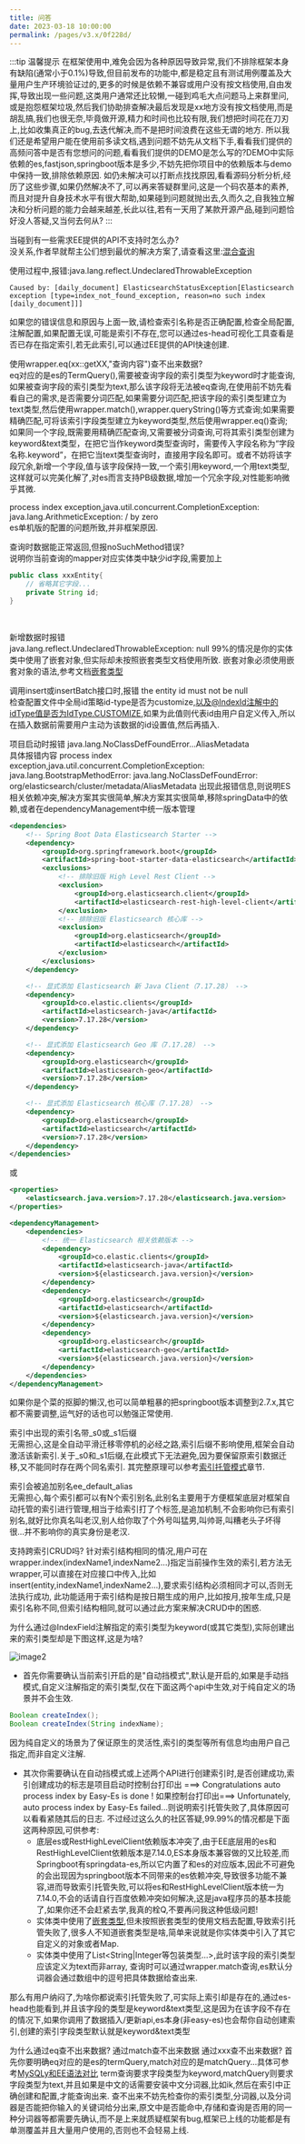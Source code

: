 ```yaml
---
title: 问答
date: 2023-03-18 10:00:00
permalink: /pages/v3.x/0f228d/
---
```

:::tip 温馨提示
在框架使用中,难免会因为各种原因导致异常,我们不排除框架本身有缺陷(通常小于0.1%)导致,但目前发布的功能中,都是稳定且有测试用例覆盖及大量用户生产环境验证过的,更多的时候是依赖不兼容或用户没有按文档使用,自由发挥,导致出现一些问题,这类用户通常还比较懒,一碰到鸡毛大点问题马上来群里问,或是抱怨框架垃圾,然后我们协助排查解决最后发现是xx地方没有按文档使用,而是胡乱搞,我们也很无奈,毕竟做开源,精力和时间也比较有限,我们想把时间花在刀刃上,比如收集真正的bug,去迭代解决,而不是把时间浪费在这些无谓的地方.
所以我们还是希望用户能在使用前多读文档,遇到问题不妨先从文档下手,看看我们提供的高频问答中是否有您想问的问题,看看我们提供的DEMO是怎么写的?DEMO中实际依赖的es,fastjson,springboot版本是多少,不妨先把你项目中的依赖版本与demo中保持一致,排除依赖原因. 如仍未解决可以打断点找找原因,看看源码分析分析,经历了这些步骤,如果仍然解决不了,可以再来答疑群里问,这是一个码农基本的素养,而且对提升自身技术水平有很大帮助,如果碰到问题就抛出去,久而久之,自我独立解决和分析问题的能力会越来越差,长此以往,若有一天用了某款开源产品,碰到问题恰好没人答疑,又当何去何从?
:::

当碰到有一些需求EE提供的API不支持时怎么办? <br/>
没关系,作者早就帮主公们想到最优的解决方案了,请查看这里:[混合查询](/pages/5743eb/) <br/>

使用过程中,报错:java.lang.reflect.UndeclaredThrowableException <br/>
```
Caused by: [daily_document] ElasticsearchStatusException[Elasticsearch exception [type=index_not_found_exception, reason=no such index [daily_document]]]
```
如果您的错误信息和原因与上面一致,请检查索引名称是否正确配置,检查全局配置,注解配置,如果配置无误,可能是索引不存在,您可以通过es-head可视化工具查看是否已存在指定索引,若无此索引,可以通过EE提供的API快速创建.<br/>

使用wrapper.eq(xx::getXX,"查询内容")查不出来数据?<br/>
eq对应的是es的TermQuery(),需要被查询字段的索引类型为keyword时才能查询,如果被查询字段的索引类型为text,那么该字段将无法被eq查询,在使用前不妨先看看自己的需求,是否需要分词匹配,如果需要分词匹配,把该字段的索引类型建立为text类型,然后使用wrapper.match(),wrapper.queryString()等方式查询;如果需要精确匹配,可将该索引字段类型建立为keyword类型,然后使用wrapper.eq()查询; 如果同一个字段,既需要用精确匹配查询,又需要被分词查询,可将其索引类型创建为keyword&text类型，在把它当作keyword类型查询时，需要传入字段名称为“字段名称.keyword”，在把它当text类型查询时，直接用字段名即可。或者不妨将该字段冗余,新增一个字段,值与该字段保持一致,一个索引用keyword,一个用text类型,这样就可以完美化解了,对es而言支持PB级数据,增加一个冗余字段,对性能影响微乎其微.<br/>

process index exception,java.util.concurrent.CompletionException: java.lang.ArithmeticException: / by zero <br/>
es单机版的配置的问题所致,并非框架原因. <br/>

查询时数据能正常返回,但报noSuchMethod错误? <br/>
说明你当前查询的mapper对应实体类中缺少id字段,需要加上
```java
public class xxxEntity{
    // 省略其它字段...
    private String id;
}
```
<br/>

新增数据时报错 <br/>
java.lang.reflect.UndeclaredThrowableException: null
99%的情况是你的实体类中使用了嵌套对象,但实际却未按照嵌套类型文档使用所致.
嵌套对象必须使用嵌套对象的语法,参考文档[嵌套类型](/pages/0b25c9/)<br/>

调用insert或insertBatch接口时,报错 the entity id must not be null <br/>
检查配置文件中全局id策略id-type是否为customize,以及@IndexId注解中的idType值是否为IdType.CUSTOMIZE,如果为此值则代表id由用户自定义传入,所以在插入数据前需要用户主动为该数据的id设置值,然后再插入.<br/>

项目启动时报错 java.lang.NoClassDefFoundError...AliasMetadata <br/>
具体报错内容 process index exception,java.util.concurrent.CompletionException: java.lang.BootstrapMethodError: java.lang.NoClassDefFoundError: org/elasticsearch/cluster/metadata/AliasMetadata
出现此报错信息,则说明ES相关依赖冲突,解决方案其实很简单,解决方案其实很简单,移除springData中的依赖,或者在dependencyManagement中统一版本管理
```xml
<dependencies>
    <!-- Spring Boot Data Elasticsearch Starter -->
    <dependency>
        <groupId>org.springframework.boot</groupId>
        <artifactId>spring-boot-starter-data-elasticsearch</artifactId>
        <exclusions>
            <!-- 排除旧版 High Level Rest Client -->
            <exclusion>
                <groupId>org.elasticsearch.client</groupId>
                <artifactId>elasticsearch-rest-high-level-client</artifactId>
            </exclusion>
            <!-- 排除旧版 Elasticsearch 核心库 -->
            <exclusion>
                <groupId>org.elasticsearch</groupId>
                <artifactId>elasticsearch</artifactId>
            </exclusion>
        </exclusions>
    </dependency>

    <!-- 显式添加 Elasticsearch 新 Java Client（7.17.28） -->
    <dependency>
        <groupId>co.elastic.clients</groupId>
        <artifactId>elasticsearch-java</artifactId>
        <version>7.17.28</version>
    </dependency>

    <!-- 显式添加 Elasticsearch Geo 库（7.17.28） -->
    <dependency>
        <groupId>org.elasticsearch</groupId>
        <artifactId>elasticsearch-geo</artifactId>
        <version>7.17.28</version>
    </dependency>

    <!-- 显式添加 Elasticsearch 核心库（7.17.28） -->
    <dependency>
        <groupId>org.elasticsearch</groupId>
        <artifactId>elasticsearch</artifactId>
        <version>7.17.28</version>
    </dependency>
</dependencies>

```
或
```xml
<properties>
    <elasticsearch.java.version>7.17.28</elasticsearch.java.version>
</properties>

<dependencyManagement>
    <dependencies>
        <!-- 统一 Elasticsearch 相关依赖版本 -->
        <dependency>
            <groupId>co.elastic.clients</groupId>
            <artifactId>elasticsearch-java</artifactId>
            <version>${elasticsearch.java.version}</version>
        </dependency>
        <dependency>
            <groupId>org.elasticsearch</groupId>
            <artifactId>elasticsearch</artifactId>
            <version>${elasticsearch.java.version}</version>
        </dependency>
        <dependency>
            <groupId>org.elasticsearch</groupId>
            <artifactId>elasticsearch-geo</artifactId>
            <version>${elasticsearch.java.version}</version>
        </dependency>
    </dependencies>
</dependencyManagement>

```

如果你是个菜的抠脚的懒汉,也可以简单粗暴的把springboot版本调整到2.7.x,其它都不需要调整,运气好的话也可以勉强正常使用. <br/>

索引中出现的索引名带_s0或_s1后缀 <br/>
无需担心,这是全自动平滑迁移零停机的必经之路,索引后缀不影响使用,框架会自动激活该新索引.关于_s0和_s1后缀,在此模式下无法避免,因为要保留原索引数据迁移,又不能同时存在两个同名索引.
其完整原理可以参考[索引托管模式](/pages/cc15ba/)章节. <br/>

索引会被追加别名ee_default_alias <br/>
无需担心,每个索引都可以有N个索引别名,此别名主要用于方便框架底层对框架自动托管的索引进行管理,相当于给索引打了个标签,是追加机制,不会影响你已有索引别名,就好比你真名叫老汉,别人给你取了个外号叫猛男,叫帅哥,叫糟老头子坏得很...并不影响你的真实身份是老汉. <br/>

支持跨索引CRUD吗?
针对索引结构相同的情况,用户可在wrapper.index(indexName1,indexName2...)指定当前操作生效的索引,若方法无wrapper,可以直接在对应接口中传入,比如insert(entity,indexName1,indexName2...),要求索引结构必须相同才可以,否则无法执行成功,
此功能适用于索引结构是按日期生成的用户,比如按月,按年生成,只是索引名称不同,但索引结构相同,就可以通过此方案来解决CRUD中的困惑. <br/>

为什么通过@IndexField注解指定的索引类型为keyword(或其它类型),实际创建出来的索引类型却是下图这样,这是为啥? <br/>

![image2](https://iknow.hs.net/72818af6-7cc3-4833-b7a7-dbff845ce73e.png)

- 首先你需要确认当前索引开启的是"自动挡模式",默认是开启的,如果是手动挡模式,自定义注解指定的索引类型,仅在下面这两个api中生效,对于纯自定义的场景并不会生效.

```java
Boolean createIndex();
Boolean createIndex(String indexName);
```

因为纯自定义的场景为了保证原生的灵活性,索引的类型等所有信息均由用户自己指定,而非自定义注解.
- 其次你需要确认在自动挡模式或上述两个API进行创建索引时,是否创建成功,索引创建成功的标志是项目启动时控制台打印出 ===> Congratulations auto process index by Easy-Es is done !
如果控制台打印出===> Unfortunately, auto process index by Easy-Es failed...则说明索引托管失败了,具体原因可以看看紧随其后的日志. 不过经过这么久的社区答疑,99.99%的情况都是下面这两种原因,可供参考:
  - 底层es或RestHighLevelClient依赖版本冲突了,由于EE底层用的es和RestHighLevelClient依赖版本是7.14.0,ES本身版本兼容做的又比较差,而Springboot有springdata-es,所以它内置了和es的对应版本,因此不可避免的会出现因为springboot版本不同带来的es依赖冲突,导致很多功能不兼容,进而导致索引托管失败,可以将es和RestHighLevelClient版本统一为7.14.0,不会的话请自行百度依赖冲突如何解决,这是java程序员的基本技能了,如果你还不会赶紧去学,我真的栓Q,不要再问我这种低级问题!
  - 实体类中使用了[嵌套类型](/pages/0b25c9/),但未按照嵌套类型的使用文档去配置,导致索引托管失败了,很多人不知道嵌套类型是啥,简单来说就是你实体类中引入了其它自定义的对象或者Map.
  - 实体类中使用了List<String|Integer等包装类型...>,此时该字段的索引类型应该定义为text而非array, 查询时可以通过wrapper.match查询,es默认分词器会通过数组中的逗号把具体数据给查出来. 

那么有用户纳闷了,为啥你都说索引托管失败了,可实际上索引却是存在的,通过es-head也能看到,并且该字段的类型是keyword&text类型,这是因为在该字段不存在的情况下,如果你调用了数据插入/更新api,es本身(非easy-es)也会帮你自动创建索引,创建的索引字段类型默认就是keyword&text类型

为什么通过eq查不出来数据? 通过match查不出来数据 通过xxx查不出来数据?
首先你要明确eq对应的是es的termQuery,match对应的是matchQuery...具体可参考[MySQLy和EE语法对比](/pages/8f3438/)
term查询要求字段类型为keyword,matchQuery则要求字段类型为text,并且如果是中文的话需要安装中文分词器,比如ik,然后在索引中正确创建和配置,才能查询出来.
查不出来不妨先检查你的索引类型,分词器,以及分词器是否能把你输入的关键词给分出来,原文中是否能命中,存储和查询是否用的同一种分词器等都需要先确认,而不是上来就质疑框架有bug,框架已上线的功能都是有单测覆盖并且大量用户使用的,否则也不会轻易上线.